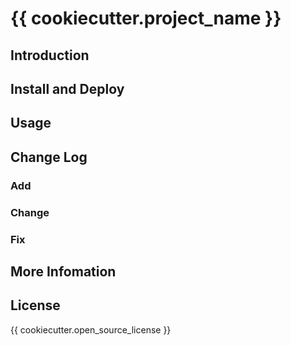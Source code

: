 # {{ cookiecutter.project_name }}

## Introduction

## Install and Deploy

## Usage

## Change Log
### Add

### Change

### Fix

## More Infomation

## License
{{ cookiecutter.open_source_license }}
